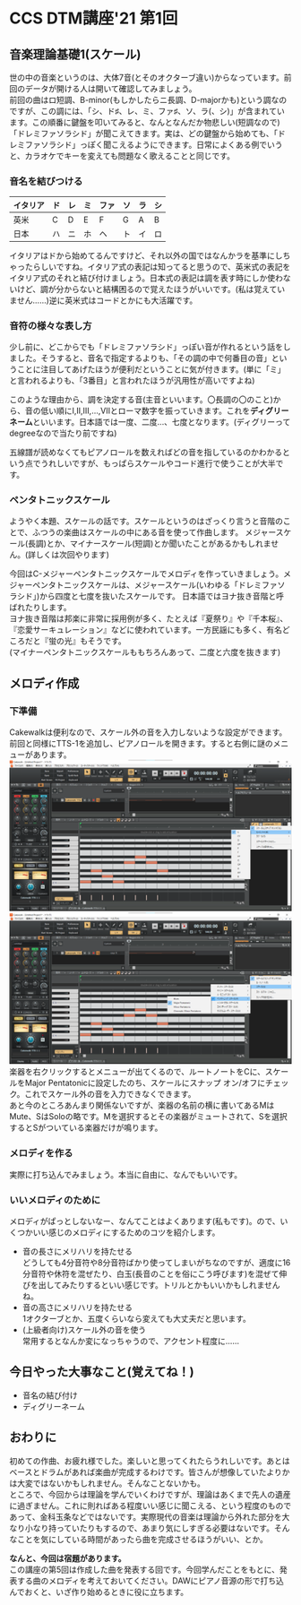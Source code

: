 # CCS DTM講座'21 第1回

## 音楽理論基礎1(スケール)

世の中の音楽というのは、大体7音(とそのオクターブ違い)からなっています。前回のデータが開ける人は開いて確認してみましょう。  
前回の曲はロ短調、B-minor(もしかしたらニ長調、D-majorかも)という調なのですが、この調には、「シ、ド♯、レ、ミ、ファ♯、ソ、ラ(、シ)」が含まれています。この順番に鍵盤を叩いてみると、なんとなんだか物悲しい(短調なので)「ドレミファソラシド」が聞こえてきます。実は、どの鍵盤から始めても、「ドレミファソラシド」っぽく聞こえるようにできます。日常によくある例でいうと、カラオケでキーを変えても問題なく歌えることと同じです。

### 音名を結びつける
|イタリア|ド|レ|ミ|ファ|ソ|ラ|シ|
|:----|:----|:----|:----|:----|:----|:----|:----|
|英米|C|D|E|F|G|A|B|
|日本|ハ|ニ|ホ|ヘ|ト|イ|ロ|  

イタリアはドから始めてるんですけど、それ以外の国ではなんかラを基準にしちゃったらしいですね。イタリア式の表記は知ってると思うので、英米式の表記をイタリア式のそれと結び付けましょう。日本式の表記は調を表す時にしか使わないけど、調が分からないと結構困るので覚えたほうがいいです。(私は覚えていません……)逆に英米式はコードとかにも大活躍です。

### 音符の様々な表し方
少し前に、どこからでも「ドレミファソラシド」っぽい音が作れるという話をしました。そうすると、音名で指定するよりも、「その調の中で何番目の音」ということに注目してあげたほうが便利だということに気が付きます。(単に「ミ」と言われるよりも、「3番目」と言われたほうが汎用性が高いですよね)

このような理由から、調を決定する音(主音といいます。〇長調の〇のこと)から、音の低い順にI,II,III,...,VIIとローマ数字を振っていきます。これを**ディグリーネーム**といいます。日本語では一度、二度…、七度となります。(ディグリーってdegreeなので当たり前ですね)

五線譜が読めなくてもピアノロールを数えればどの音を指しているのかわかるという点でうれしいですが、もっぱらスケールやコード進行で使うことが大半です。

### ペンタトニックスケール
ようやく本題、スケールの話です。スケールというのはざっくり言うと音階のことで、ふつうの楽曲はスケールの中にある音を使って作曲します。
メジャースケール(長調)とか、マイナースケール(短調)とか聞いたことがあるかもしれません。(詳しくは次回やります)

今回はC-メジャーペンタトニックスケールでメロディを作っていきましょう。メジャーペンタトニックスケールは、メジャースケール(いわゆる「ドレミファソラシド」)から四度と七度を抜いたスケールです。
日本語ではヨナ抜き音階と呼ばれたりします。  
ヨナ抜き音階は邦楽に非常に採用例が多く、たとえば『夏祭り』や『千本桜』、『恋愛サーキュレーション』などに使われています。一方民謡にも多く、有名どころだと『蛍の光』もそうです。   
(マイナーペンタトニックスケールももちろんあって、二度と六度を抜きます)

## メロディ作成

### 下準備
Cakewalkは便利なので、スケール外の音を入力しないような設定ができます。前回と同様にTTS-1を追加し、ピアノロールを開きます。すると右側に謎のメニューがあります。
![](./images/dtm007.png)
![](./images/dtm008.png)
楽器を右クリックするとメニューが出てくるので、ルートノートをCに、スケールをMajor Pentatonicに設定したのち、スケールにスナップ オン/オフにチェック。これでスケール外の音を入力できなくできます。  
あと今のところあんまり関係ないですが、楽器の名前の横に書いてあるMはMute、SはSoloの略です。Mを選択するとその楽器がミュートされて、Sを選択するとSがついている楽器だけが鳴ります。

### メロディを作る
実際に打ち込んでみましょう。本当に自由に、なんでもいいです。

### いいメロディのために
メロディがぱっとしないなー、なんてことはよくあります(私もです)。ので、いくつかいい感じのメロディにするためのコツを紹介します。
* 音の長さにメリハリを持たせる  
どうしても4分音符や8分音符ばかり使ってしまいがちなのですが、適度に16分音符や休符を混ぜたり、白玉(長音のことを俗にこう呼びます)を混ぜて伸びを出してみたりするといい感じです。トリルとかもいいかもしれませんね。
* 音の高さにメリハリを持たせる  
1オクターブとか、五度くらいなら変えても大丈夫だと思います。
* (上級者向け)スケール外の音を使う  
常用するとなんか変になっちゃうので、アクセント程度に……

## 今日やった大事なこと(覚えてね！)
* 音名の結び付け
* ディグリーネーム

## おわりに
初めての作曲、お疲れ様でした。楽しいと思ってくれたらうれしいです。あとはベースとドラムがあれば楽曲が完成するわけです。皆さんが想像していたよりかは大変ではないかもしれません。そんなことないかも。  
ところで、今回からは理論を学んでいくわけですが、理論はあくまで先人の遺産に過ぎません。これに則ればある程度いい感じに聞こえる、という程度のものであって、金科玉条などではないです。実際現代の音楽は理論から外れた部分を大なり小なり持っていたりもするので、あまり気にしすぎる必要はないです。そんなことを気にしている時間があったら曲を完成させるほうがいい、とか。

**なんと、今回は宿題があります。**  
この講座の第5回は作成した曲を発表する回です。今回学んだことをもとに、発表する曲のメロディを考えておいてください。DAWにピアノ音源の形で打ち込んでおくと、いざ作り始めるときに役に立ちます。

